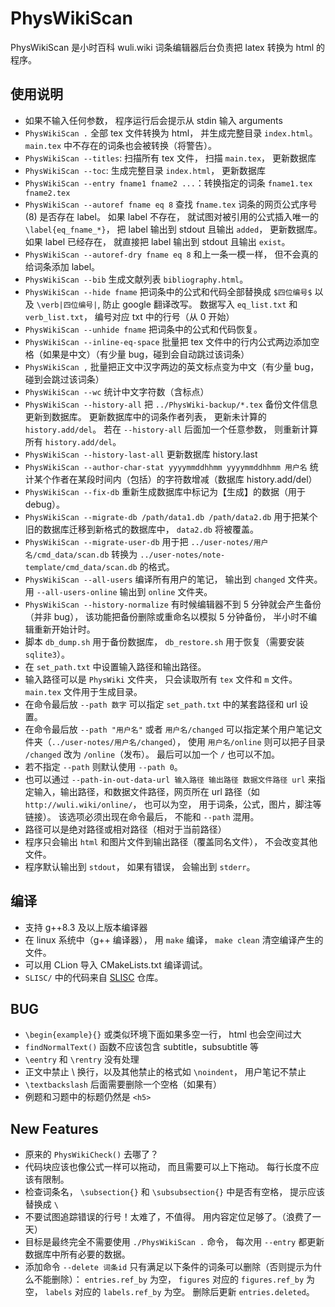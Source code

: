 # PhysWikiScan
PhysWikiScan 是小时百科 wuli.wiki 词条编辑器后台负责把 latex 转换为 html 的程序。

## 使用说明
* 如果不输入任何参数， 程序运行后会提示从 stdin 输入 arguments
* `PhysWikiScan .` 全部 tex 文件转换为 html， 并生成完整目录 `index.html`。 `main.tex` 中不存在的词条也会被转换（将警告）。
* `PhysWikiScan --titles`: 扫描所有 tex 文件， 扫描 `main.tex`， 更新数据库
* `PhysWikiScan --toc`: 生成完整目录 `index.html`， 更新数据库
* `PhysWikiScan --entry fname1 fname2 ...`：转换指定的词条 `fname1.tex fname2.tex`
* `PhysWikiScan --autoref fname eq 8` 查找 `fname.tex` 词条的网页公式序号 (8) 是否存在 label。 如果 label 不存在， 就试图对被引用的公式插入唯一的 `\label{eq_fname_*}`， 把 label 输出到 stdout 且输出 `added`， 更新数据库。 如果 label 已经存在， 就直接把 label 输出到 stdout 且输出 `exist`。
* `PhysWikiScan --autoref-dry fname eq 8` 和上一条一模一样， 但不会真的给词条添加 label。
* `PhysWikiScan --bib` 生成文献列表 `bibliography.html`。
* `PhysWikiScan --hide fname` 把词条中的公式和代码全部替换成 `$四位编号$` 以及 `\verb|四位编号|`, 防止 google 翻译改写。 数据写入 `eq_list.txt` 和 `verb_list.txt`， 编号对应 txt 中的行号（从 0 开始）
* `PhysWikiScan --unhide fname` 把词条中的公式和代码恢复。
* `PhysWikiScan --inline-eq-space` 批量把 tex 文件中的行内公式两边添加空格（如果是中文）（有少量 bug，碰到会自动跳过该词条）
* `PhysWikiScan ,` 批量把正文中汉字两边的英文标点变为中文（有少量 bug，碰到会跳过该词条）
* `PhysWikiScan --wc` 统计中文字符数（含标点）
* `PhysWikiScan --history-all` 把 `../PhysWiki-backup/*.tex` 备份文件信息更新到数据库。 更新数据库中的词条作者列表， 更新未计算的 `history.add/del`。 若在 `--history-all` 后面加一个任意参数， 则重新计算所有 `history.add/del`。
* `PhysWikiScan --history-last-all` 更新数据库 history.last
* `PhysWikiScan --author-char-stat yyyymmddhhmm yyyymmddhhmm 用户名` 统计某个作者在某段时间内（包括）的字符数增减（数据库 history.add/del）
* `PhysWikiScan --fix-db` 重新生成数据库中标记为【生成】的数据（用于 debug）。
* `PhysWikiScan --migrate-db /path/data1.db /path/data2.db` 用于把某个旧的数据库迁移到新格式的数据库中， `data2.db` 将被覆盖。
* `PhysWikiScan --migrate-user-db` 用于把 `../user-notes/用户名/cmd_data/scan.db` 转换为 `../user-notes/note-template/cmd_data/scan.db` 的格式。
* `PhysWikiScan --all-users` 编译所有用户的笔记， 输出到 `changed` 文件夹。 用 `--all-users-online` 输出到 `online` 文件夹。
* `PhysWikiScan --history-normalize` 有时候编辑器不到 5 分钟就会产生备份（并非 bug）， 该功能把备份删除或重命名以模拟 5 分钟备份， 半小时不编辑重新开始计时。
* 脚本 `db_dump.sh` 用于备份数据库， `db_restore.sh` 用于恢复（需要安装 `sqlite3`）。
* 在 `set_path.txt` 中设置输入路径和输出路径。
* 输入路径可以是 `PhysWiki` 文件夹， 只会读取所有 `tex` 文件和 `m` 文件。 `main.tex` 文件用于生成目录。
* 在命令最后放 `--path 数字` 可以指定 `set_path.txt` 中的某套路径和 url 设置。
* 在命令最后放 `--path "用户名"` 或者 `用户名/changed` 可以指定某个用户笔记文件夹（`../user-notes/用户名/changed`）， 使用 `用户名/online` 则可以把子目录 `/changed` 改为 `/online`（发布）。 最后可以加一个 `/` 也可以不加。
* 若不指定 `--path` 则默认使用 `--path 0`。
* 也可以通过 `--path-in-out-data-url 输入路径 输出路径 数据文件路径 url` 来指定输入，输出路径，和数据文件路径，网页所在 url 路径（如 `http://wuli.wiki/online/`， 也可以为空， 用于词条，公式，图片，脚注等链接）。 该选项必须出现在命令最后， 不能和 `--path` 混用。
* 路径可以是绝对路径或相对路径（相对于当前路径）
* 程序只会输出 `html` 和图片文件到输出路径（覆盖同名文件）， 不会改变其他文件。
* 程序默认输出到 `stdout`， 如果有错误， 会输出到 `stderr`。

## 编译
* 支持 g++8.3 及以上版本编译器
* 在 linux 系统中（g++ 编译器）， 用 `make` 编译， `make clean` 清空编译产生的文件。
* 可以用 CLion 导入 CMakeLists.txt 编译调试。
* `SLISC/` 中的代码来自 [SLISC](https://github.com/MacroUniverse/SLISC) 仓库。

## BUG
* `\begin{example}{}` 或类似环境下面如果多空一行， html 也会空间过大
* `findNormalText()` 函数不应该包含 subtitle，subsubtitle 等
* `\eentry` 和 `\rentry` 没有处理
* 正文中禁止 \\ 换行，以及其他禁止的格式如 `\noindent`， 用户笔记不禁止
* `\textbackslash` 后面需要删除一个空格（如果有）
* 例题和习题中的标题仍然是 `<h5>`

## New Features
* 原来的 `PhysWikiCheck()` 去哪了？
* 代码块应该也像公式一样可以拖动， 而且需要可以上下拖动。 每行长度不应该有限制。
* 检查词条名， `\subsection{}` 和 `\subsubsection{}` 中是否有空格， 提示应该替换成 `\ `
* 不要试图追踪错误的行号！太难了，不值得。 用内容定位足够了。（浪费了一天）
* 目标是最终完全不需要使用 `./PhysWikiScan .` 命令， 每次用 `--entry` 都更新数据库中所有必要的数据。
* 添加命令 `--delete 词条id` 只有满足以下条件的词条可以删除（否则提示为什么不能删除）： `entries.ref_by` 为空， `figures` 对应的 `figures.ref_by` 为空， `labels` 对应的 `labels.ref_by` 为空。 删除后更新 `entries.deleted`。
